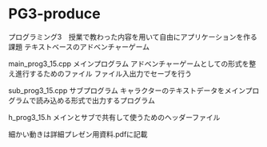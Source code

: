 # PG3-produce
プログラミング3　授業で教わった内容を用いて自由にアプリケーションを作る課題
テキストベースのアドベンチャーゲーム

main_prog3_15.cpp
メインプログラム
アドベンチャーゲームとしての形式を整え進行するためのファイル
ファイル入出力でセーブを行う

sub_prog3_15.cpp
サブプログラム
キャラクターのテキストデータをメインプログラムで読み込める形式で出力するプログラム

h_prog3_15.h
メインとサブで共有して使うためのヘッダーファイル

細かい動きは詳細プレゼン用資料.pdfに記載
